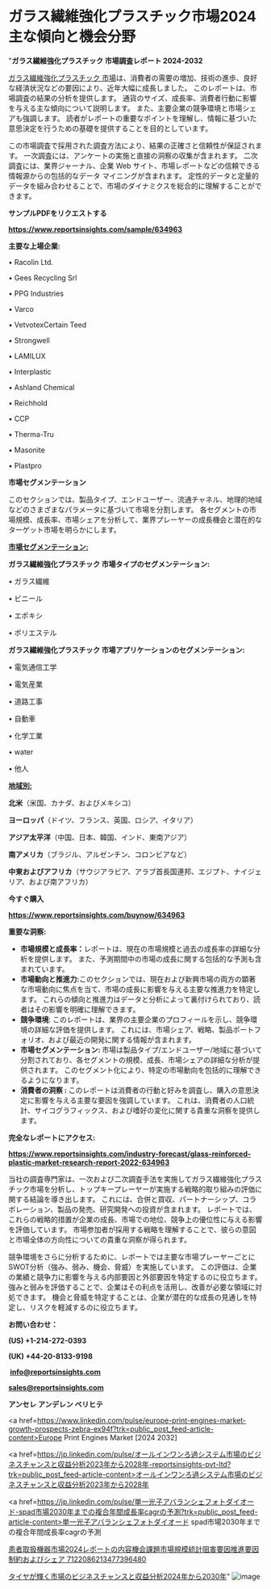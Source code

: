 # ガラス繊維強化プラスチック市場2024主な傾向と機会分野

"<strong>ガラス繊維強化プラスチック 市場調査レポート 2024-2032</strong>

<a href=https://www.reportsinsights.com/sample/634963>ガラス繊維強化プラスチック 市場</a>は、消費者の需要の増加、技術の進歩、良好な経済状況などの要因により、近年大幅に成長しました。 このレポートは、市場調査の結果の分析を提供します。 通貨のサイズ、成長率、消費者行動に影響を与える主な傾向について説明します。 また、主要企業の競争環境と市場シェアも強調します。 読者がレポートの重要なポイントを理解し、情報に基づいた意思決定を行うための基礎を提供することを目的としています。

この市場調査で採用された調査方法により、結果の正確さと信頼性が保証されます。 一次調査には、アンケートの実施と直接の洞察の収集が含まれます。 二次調査には、業界ジャーナル、企業 Web サイト、市場レポートなどの信頼できる情報源からの包括的なデータ マイニングが含まれます。 定性的データと定量的データを組み合わせることで、市場のダイナミクスを総合的に理解することができます。

<strong><b>サンプルPDFをリクエストする</b></strong>

<a href=https://www.reportsinsights.com/sample/634963><strong><u>https://www.reportsinsights.com/sample/634963</u></strong></a>

<strong>主要な上場企業:</strong>

• Racolin Ltd. 

• Gees Recycling Srl 

• PPG Industries 

• Varco 

• VetvotexCertain Teed 

• Strongwell 

• LAMILUX 

• Interplastic 

• Ashland Chemical 

• Reichhold 

• CCP 

• Therma-Tru 

• Masonite 

• Plastpro

<strong>市場セグメンテーション</strong>

このセクションでは、製品タイプ、エンドユーザー、流通チャネル、地理的地域などのさまざまなパラメータに基づいて市場を分割します。 各セグメントの市場規模、成長率、市場シェアを分析して、業界プレーヤーの成長機会と潜在的なターゲット市場を明らかにします。

<strong><u>市場セグメンテーション</u></strong><strong><u>:</u></strong>

<strong>ガラス繊維強化プラスチック 市場タイプのセグメンテーション:</strong>

• ガラス繊維

• ビニール

• エポキシ

• ポリエステル

<strong>ガラス繊維強化プラスチック 市場アプリケーションのセグメンテーション:</strong>

• 電気通信工学

• 電気産業

• 道路工事

• 自動車

• 化学工業

• water

• 他人

<strong><u>地域別</u></strong><strong><u>:</u></strong>

<strong>北米</strong>（米国、カナダ、およびメキシコ）

<strong>ヨーロッパ</strong>（ドイツ、フランス、英国、ロシア、イタリア）

<strong>アジア太平洋</strong>（中国、日本、韓国、インド、東南アジア）

<strong>南アメリカ</strong>（ブラジル、アルゼンチン、コロンビアなど）

<strong>中東およびアフリカ</strong>（サウジアラビア、アラブ首長国連邦、エジプト、ナイジェリア、および南アフリカ）

<strong>今すぐ購入</strong>

<a href=https://www.reportsinsights.com/buynow/634963><strong><u>https://www.reportsinsights.com/buynow/634963</u></strong></a>

<strong>重要な洞察:</strong>
<ul>
  <li><strong>市場規模と成長率：</strong>レポートは、現在の市場規模と過去の成長率の詳細な分析を提供します。 また、予測期間中の市場の成長に関する包括的な予測も含まれています。</li>
  <li><strong>市場動向と推進力:</strong>このセクションでは、現在および新興市場の両方の顕著な市場動向に焦点を当て、市場の成長に影響を与える主要な推進力を特定します。 これらの傾向と推進力はデータと分析によって裏付けられており、読者はその影響を明確に理解できます。</li>
  <li><strong>競争環境</strong>: このレポートは、業界の主要企業のプロフィールを示し、競争環境の詳細な評価を提供します。 これには、市場シェア、戦略、製品ポートフォリオ、および最近の開発に関する情報が含まれます。</li>
  <li><strong>市場セグメンテーション: </strong>市場は製品タイプ/エンドユーザー/地域に基づいて分割されており、各セグメントの規模、成長、市場シェアの詳細な分析が提供されます。 このセグメント化により、特定の市場動向を包括的に理解できるようになります。</li>
  <li><strong>消費者の洞察 : </strong>このレポートは消費者の行動と好みを調査し、購入の意思決定に影響を与える主要な要因を強調しています。 これは、消費者の人口統計、サイコグラフィックス、および嗜好の変化に関する貴重な洞察を提供します。</li>
</ul>
<strong>完全なレポートにアクセス:</strong>

<a href=https://www.reportsinsights.com/industry-forecast/glass-reinforced-plastic-market-research-report-2022-634963><strong><u><b>https://www.reportsinsights.com/industry-forecast/glass-reinforced-plastic-market-research-report-2022-634963</b></u></strong></a>

当社の調査専門家は、一次および二次調査手法を実施してガラス繊維強化プラスチック市場を分析し、トップキープレーヤーが実施する戦略的取り組みの評価に関する結論を導き出します。 これには、合併と買収、パートナーシップ、コラボレーション、製品の発売、研究開発への投資が含まれます。 レポートでは、これらの戦略的措置が企業の成長、市場での地位、競争上の優位性に与える影響を評価しています。 市場参加者が採用する戦略を理解することで、彼らの意図と市場全体の方向性についての貴重な洞察が得られます。

競争環境をさらに分析するために、レポートでは主要な市場プレーヤーごとにSWOT分析（強み、弱み、機会、脅威）を実施しています。 この評価は、企業の業績と競争力に影響を与える内部要因と外部要因を特定するのに役立ちます。 強みと弱みを評価することで、企業はその利点を活用し、改善が必要な領域に対処できます。 機会と脅威を特定することは、企業が潜在的な成長の見通しを特定し、リスクを軽減するのに役立ちます。

<strong>お問い合わせ：</strong>

<strong>(US) +1-214-272-0393</strong>

<strong>(UK) +44-20-8133-9198</strong>

<strong> </strong><a href=info@reportsinsights.com><strong><u>info@reportsinsights.com</u></strong></a>

<a href=sales@reportsinsights.com><strong><u>sales@reportsinsights.com</u></strong></a>

<strong>アンセレ アンデレン ベリヒテ</strong>

<a href=https://www.linkedin.com/pulse/europe-print-engines-market-growth-prospects-zebra-ex94f?trk=public_post_feed-article-content>Europe Print Engines Market [2024 2032]</a>

<a href=https://jp.linkedin.com/pulse/オールインワンろ過システム市場のビジネスチャンスと収益分析2023年から2028年-reportsinsights-pvt-ltd?trk=public_post_feed-article-content>オールインワンろ過システム市場のビジネスチャンスと収益分析2023年から2028年</a>

<a href=https://jp.linkedin.com/pulse/単一光子アバランシェフォトダイオード-spad市場2030年までの複合年間成長率cagrの予測?trk=public_post_feed-article-content>単一光子アバランシェフォトダイオード spad市場2030年までの複合年間成長率cagrの予測</a>

<a href=https://www.linkedin.com/pulse/患者取扱機器市場2024レポートの内容機会課題市場規模統計阻害要因推進要因制約およびシェア-7122086213477396480/>患者取扱機器市場2024レポートの内容機会課題市場規模統計阻害要因推進要因制約およびシェア 7122086213477396480</a>

<a href=https://www.linkedin.com/pulse/タイヤが輝く市場のビジネスチャンスと収益分析2024年から2030年-reports-insights-expert-9a2ze/>タイヤが輝く市場のビジネスチャンスと収益分析2024年から2030年</a>"
![image](https://github.com/gayatrid12/RIstratergy/assets/158473851/c358d425-001c-4ba7-8494-b1f0d9fedac4)
